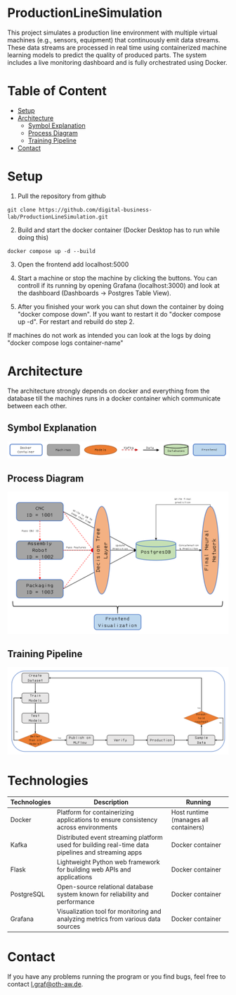 # ProductionLineSimulation
This project simulates a production line environment with multiple virtual machines (e.g., sensors, equipment) that continuously emit data streams. These data streams are processed in real time using containerized machine learning models to predict the quality of produced parts. The system includes a live monitoring dashboard and is fully orchestrated using Docker.

# Table of Content
- [Setup](#setup)
- [Architecture](#architecture)
    - [Symbol Explanation](#symbol-explanation)
    - [Process Diagram](#process-diagram)
    - [Training Pipeline](#training-pipeline)
- [Contact](#contact)

# Setup
1. Pull the repository from github
```
git clone https://github.com/digital-business-lab/ProductionLineSimulation.git
```

2. Build and start the docker container (Docker Desktop has to run while doing this)
```
docker compose up -d --build
```

3. Open the frontend add localhost:5000

4. Start a machine or stop the machine by clicking the buttons. You can controll if its running by opening Grafana (localhost:3000) and look at the dashboard (Dashboards -> Postgres Table View). 

5. After you finished your work you can shut down the container by doing "docker compose down". If you want to restart it do "docker compose up -d". For restart and rebuild do step 2.

If machines do not work as intended you can look at the logs by doing "docker compose logs container-name"

# Architecture
The architecture strongly depends on docker and everything from the database till the machines runs in a docker container which communicate between each other.

## Symbol Explanation
![Legend](./doc/legend.png)

## Process Diagram
![Process Diagram](./doc/process_diagram.png)

## Training Pipeline
![Process Diagram](./doc/training_pipeline.png)

# Technologies
| **Technologies** | **Description**                                                                 | **Running**                             |
|------------------|----------------------------------------------------------------------------------|------------------------------------------|
| Docker           | Platform for containerizing applications to ensure consistency across environments | Host runtime (manages all containers)    |
| Kafka            | Distributed event streaming platform used for building real-time data pipelines and streaming apps | Docker container                        |
| Flask            | Lightweight Python web framework for building web APIs and applications         | Docker container                        |
| PostgreSQL       | Open-source relational database system known for reliability and performance     | Docker container                        |
| Grafana          | Visualization tool for monitoring and analyzing metrics from various data sources | Docker container                        |

# Contact
If you have any problems running the program or you find bugs, feel free to contact l.graf@oth-aw.de.